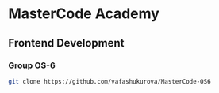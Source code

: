 # MasterCode Academy
## Frontend Development
### Group OS-6

```bash
git clone https://github.com/vafashukurova/MasterCode-OS6
```